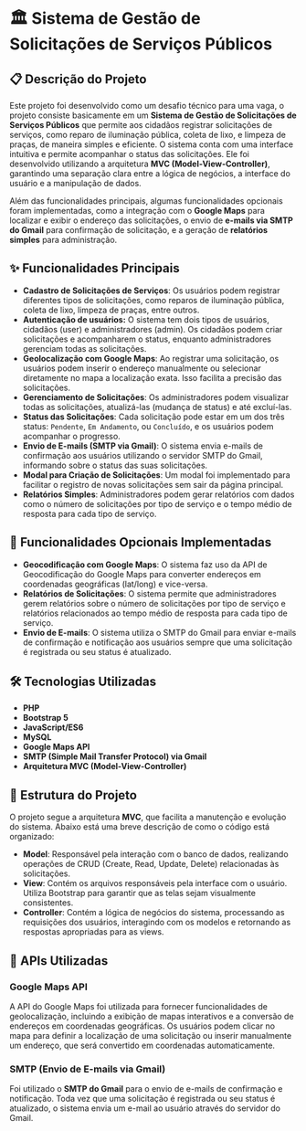 # 🏛️ Sistema de Gestão de Solicitações de Serviços Públicos

## 📋 Descrição do Projeto

Este projeto foi desenvolvido como um desafio técnico para uma vaga, o projeto consiste basicamente em um **Sistema de Gestão de Solicitações de Serviços Públicos** que permite aos cidadãos registrar solicitações de serviços, como reparo de iluminação pública, coleta de lixo, e limpeza de praças, de maneira simples e eficiente. O sistema conta com uma interface intuitiva e permite acompanhar o status das solicitações. Ele foi desenvolvido utilizando a arquitetura **MVC (Model-View-Controller)**, garantindo uma separação clara entre a lógica de negócios, a interface do usuário e a manipulação de dados.

Além das funcionalidades principais, algumas funcionalidades opcionais foram implementadas, como a integração com o **Google Maps** para localizar e exibir o endereço das solicitações, o envio de **e-mails via SMTP do Gmail** para confirmação de solicitação, e a geração de **relatórios simples** para administração. 

## ✨ Funcionalidades Principais

- **Cadastro de Solicitações de Serviços**: Os usuários podem registrar diferentes tipos de solicitações, como reparos de iluminação pública, coleta de lixo, limpeza de praças, entre outros.
- **Autenticação de usuários:** O sistema tem dois tipos de usuários, cidadãos (user) e administradores (admin). Os cidadãos podem criar solicitações e acompanharem o status, enquanto administradores gerenciam todas as solicitações.
- **Geolocalização com Google Maps**: Ao registrar uma solicitação, os usuários podem inserir o endereço manualmente ou selecionar diretamente no mapa a localização exata. Isso facilita a precisão das solicitações.
- **Gerenciamento de Solicitações**: Os administradores podem visualizar todas as solicitações, atualizá-las (mudança de status) e até excluí-las.
- **Status das Solicitações**: Cada solicitação pode estar em um dos três status: `Pendente`, `Em Andamento`, ou `Concluído`, e os usuários podem acompanhar o progresso.
- **Envio de E-mails (SMTP via Gmail)**: O sistema envia e-mails de confirmação aos usuários utilizando o servidor SMTP do Gmail, informando sobre o status das suas solicitações.
- **Modal para Criação de Solicitações**: Um modal foi implementado para facilitar o registro de novas solicitações sem sair da página principal.
- **Relatórios Simples**: Administradores podem gerar relatórios com dados como o número de solicitações por tipo de serviço e o tempo médio de resposta para cada tipo de serviço.

## 🚀 Funcionalidades Opcionais Implementadas

- **Geocodificação com Google Maps**: O sistema faz uso da API de Geocodificação do Google Maps para converter endereços em coordenadas geográficas (lat/long) e vice-versa.
- **Relatórios de Solicitações**: O sistema permite que administradores gerem relatórios sobre o número de solicitações por tipo de serviço e relatórios relacionados  ao tempo médio de resposta para cada tipo de serviço.
- **Envio de E-mails**: O sistema utiliza o SMTP do Gmail para enviar e-mails de confirmação e notificação aos usuários sempre que uma solicitação é registrada ou seu status é atualizado.

## 🛠️ Tecnologias Utilizadas

- **PHP**
- **Bootstrap 5**
- **JavaScript/ES6**
- **MySQL**
- **Google Maps API**
- **SMTP (Simple Mail Transfer Protocol) via Gmail**
- **Arquitetura MVC (Model-View-Controller)**

## 📂 Estrutura do Projeto

O projeto segue a arquitetura **MVC**, que facilita a manutenção e evolução do sistema. Abaixo está uma breve descrição de como o código está organizado:

- **Model**: Responsável pela interação com o banco de dados, realizando operações de CRUD (Create, Read, Update, Delete) relacionadas às solicitações.
- **View**: Contém os arquivos responsáveis pela interface com o usuário. Utiliza Bootstrap para garantir que as telas sejam visualmente consistentes.
- **Controller**: Contém a lógica de negócios do sistema, processando as requisições dos usuários, interagindo com os modelos e retornando as respostas apropriadas para as views.

## 🔌 APIs Utilizadas

### Google Maps API
A API do Google Maps foi utilizada para fornecer funcionalidades de geolocalização, incluindo a exibição de mapas interativos e a conversão de endereços em coordenadas geográficas. Os usuários podem clicar no mapa para definir a localização de uma solicitação ou inserir manualmente um endereço, que será convertido em coordenadas automaticamente.

### SMTP (Envio de E-mails via Gmail)
Foi utilizado o **SMTP do Gmail** para o envio de e-mails de confirmação e notificação. Toda vez que uma solicitação é registrada ou seu status é atualizado, o sistema envia um e-mail ao usuário através do servidor do Gmail.
